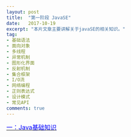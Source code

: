 ```yaml
---
layout: post
title:  "第一阶段 JavaSE"
date:   2017-10-19
excerpt: "本片文章主要讲解关于javaSE的相关知识。"
tag:
- 基础语法
- 面向对象
- 多线程
- 异常机制
- 图形化界面
- 反射机制
- 集合框架
- I/O流
- 网络编程
- 正则表达式
- 设计模式
- 常见API
comments: true
---
```


[<font color="blue" size="3">一：Java基础知识</font>](https://jackieliutao.github.io/javaStudyRoute/pages/JAVASE/basic-grammer/)
